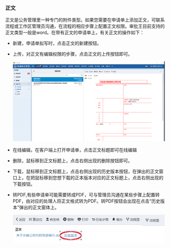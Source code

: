 ﻿
### 正文
正文是公务管理里一种专门的附件类型。如果您需要在申请单上添加正文，可联系流程或工作区管理员沟通，在流程的相应步骤上配置正文权限。审批王目前支持的正文类型一般是word。在带有正文的申请单上，有关正文的操作如下：

- 新建，申请单拟写时，点击正文的新建按钮。
- 上传，对正文有编辑权限的步骤，点击正文的上传按钮即可。

   ![正文1](images/正文1.png)
- 在线编辑，在客户端上打开申请单，点击正文标题即可在线编辑
- 删除，鼠标移到正文标题上，点击右侧出现的删除按钮即可。
- 下载，鼠标移到正文标题上，点击右侧出现的历史版本按钮，在弹出的正文窗口上，在把鼠标移到您想下载的正本版本对应的正文标题上，点击右侧出现的下载按钮。
- 转PDF,有些申请单可能需要转成PDF，可与管理员沟通在某些步骤上配置转PDF，由对应的处理人将正文格式转为PDF。转PDF按钮会出现在点击“历史版本”弹出的正文窗体上。

   ![正文2](images/正文2.png)
